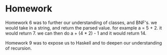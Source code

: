 # Homework
Homework 6 was to further our understanding of classes, and BNF's. we would take in a string, and return the parsed value. 
for example a = 5 + 2. it would return 7. 
we can then do a + (4 * 2) - 1 and it would return 14.

Homework 9 was to expose us to Haskell and to deepen our understanding of recursion.
